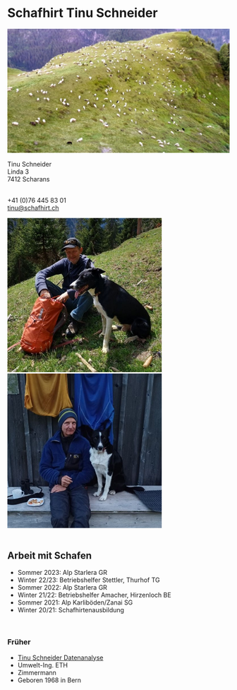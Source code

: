 <link rel="stylesheet" type="text/css" href="./docs/assets/styles.css">


# Schafhirt Tinu Schneider

![sheep](./docs/assets/sheep.jpg)

<div class="flex-container">
  <div class="flex-child magenta">
  Tinu Schneider <br>   
  Linda 3    <br>
  7412 Scharans <br><br>
    
  +41 (0)76 445 83 01   <br>
  <a href="mailto:tinu@schafhirt.ch">tinu@schafhirt.ch</a>
  </div>
  
  <div class="flex-child green">
    <img src="./docs/assets/tinu_I.jpg" alt="tinu 1"  height="350px">
    <img src="./docs/assets/tinu_II.jpg" alt="tinu 2" height="350px">
  </div>
</div>


<br>

## Arbeit mit Schafen

- Sommer 2023: Alp Starlera GR
- Winter 22/23: Betriebshelfer Stettler, Thurhof TG
- Sommer 2022: Alp Starlera GR
- Winter 21/22: Betriebshelfer Amacher, Hirzenloch BE
- Sommer 2021: Alp Karliböden/Zanai SG
- Winter 20/21: Schafhirtenausbildung

<br>

### Früher
- <a href="https://tinuschneider.ch" target="_blank">Tinu Schneider Datenanalyse</a>
- Umwelt-Ing. ETH
- Zimmermann
- Geboren 1968 in Bern

